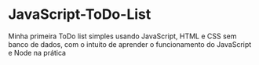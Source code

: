 # JavaScript-ToDo-List
Minha primeira ToDo list simples usando JavaScript, HTML e CSS sem banco de dados, com o intuito de aprender o funcionamento do JavaScript e Node na prática
